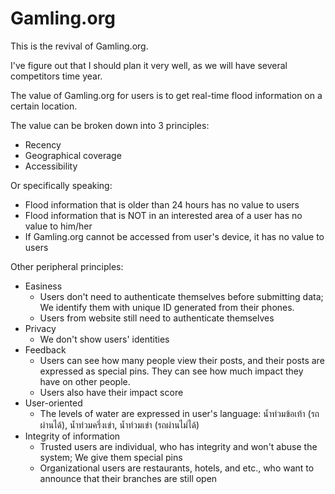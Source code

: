 Gamling.org
=============================

This is the revival of Gamling.org.

I've figure out that I should plan it very well, as we will have several competitors time year.

The value of Gamling.org for users is to get real-time flood information on a certain location.

The value can be broken down into 3 principles:

* Recency
* Geographical coverage
* Accessibility

Or specifically speaking:

* Flood information that is older than 24 hours has no value to users
* Flood information that is NOT in an interested area of a user has no value to him/her
* If Gamling.org cannot be accessed from user's device, it has no value to users

Other peripheral principles:

* Easiness
  * Users don't need to authenticate themselves before submitting data; We identify them with unique ID generated from their phones.
  * Users from website still need to authenticate themselves
* Privacy
  * We don't show users' identities
* Feedback
  * Users can see how many people view their posts, and their posts are expressed as special pins. They can see how much impact they have on other people.
  * Users also have their impact score
* User-oriented
  * The levels of water are expressed in user's language: น้ำท่วมข้อเท้า (รถผ่านได้), น้ำท่วมครึ่งเข่า, น้ำท่วมเข่า (รถผ่านไม่ได้)
* Integrity of information
  * Trusted users are individual, who has integrity and won't abuse the system; We give them special pins
  * Organizational users are restaurants, hotels, and etc., who want to announce that their branches are still open








